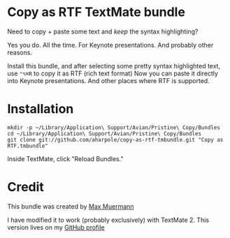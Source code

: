 Copy as RTF TextMate bundle
===========================

Need to copy + paste some text and _keep_ the syntax highlighting?

Yes you do. All the time. For Keynote presentations. And probably other reasons.

Install this bundle, and after selecting some pretty syntax highlighted text,
use `⌃⌥⌘R` to copy it as RTF (rich text format) Now you can 
paste it directly into Keynote presentations. And other places where RTF is supported.


Installation
============

    mkdir -p ~/Library/Application\ Support/Avian/Pristine\ Copy/Bundles
    cd ~/Library/Application\ Support/Avian/Pristine\ Copy/Bundles
    git clone git://github.com/aharpole/copy-as-rtf-tmbundle.git "Copy as RTF.tmbundle"
    
Inside TextMate, click "Reload Bundles."

Credit
======

This bundle was created by [Max Muermann](http://www.workingwithrails.com/person/8530-max-muermann)

I have modified it to work (probably exclusively) with TextMate 2. This version lives on my [GitHub profile](http://github.com/aharpole/copy-as-rtf-tmbundle)

